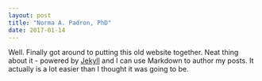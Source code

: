 ```yaml
---
layout: post
title: "Norma A. Padron, PhD"
date: 2017-01-14
---
```


Well. Finally got around to putting this old website together. Neat thing about it - powered by [Jekyll](http://jekyllrb.com) and I can use Markdown to author my posts. It actually is a lot easier than I thought it was going to be.
